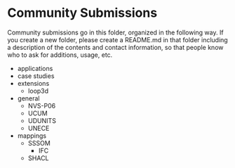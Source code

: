 # Community Submissions
Community submissions go in this folder, organized in the following way. If you create a new folder, please create a README.md in that folder including a description of the contents and contact information, so that people know who to ask for additions, usage, etc.


- applications
- case studies
- extensions
  - loop3d
- general
  - NVS-P06
  - UCUM
  - UDUNITS
  - UNECE
- mappings
  - SSSOM
    - IFC
  - SHACL
